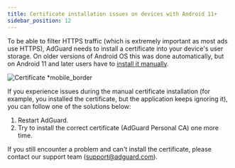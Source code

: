 ```yaml
---
title: Сertificate installation issues on devices with Android 11+
sidebar_position: 12
---
```


To be able to filter HTTPS traffic (which is extremely important as most ads use HTTPS), AdGuard needs to install a certificate into your device's user storage. On older versions of Android OS this was done automatically, but on Android 11 and later users have to [install it manually](../../overview).

![Certificate *mobile_border](https://cdn.adtidy.org/public/Adguard/Blog/Android/3-5/cert-en.gif)

If you experience issues during the manual certificate installation (for example, you installed the certificate, but the application keeps ignoring it), you can follow one of the solutions below:

1. Restart AdGuard.
2. Try to install the correct certificate (AdGuard Personal CA) one more time.

If you still encounter a problem and can't install the certificate, please contact our support team (support@adguard.com). 

